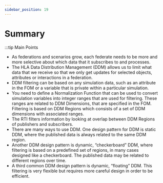 ```yaml
---
sidebar_position: 19
---
```


# Summary

:::tip Main Points

- As federations and scenarios grow, each federate needs to be more and more selective about which data that it subscribes to and processes.
- The HLA Data Distribution Management (DDM) allows us to limit what data that we receive so that we only get updates for selected objects, attributes or interactions in a federation.
- DDM filtering can be based on any simulation data, such as an attribute in the FOM or a variable that is private within a particular simulation.
- You need to define a Normalization Function that can be used to convert simulation variables into integer ranges that are used for filtering. These ranges are related to DDM Dimensions, that are specified in the FOM. Filtering is based on DDM Regions which consists of a set of DDM dimensions with associated ranges.
- The RTI filters information by looking at overlap between DDM Regions of publishers and subscribers.
- There are many ways to use DDM. One design pattern for DDM is static DDM, where the published data is always related to the same DDM region.
- Another DDM design pattern is dynamic, “checkerboard” DDM, where filtering is based on a predefined set of regions, in many cases designed like a checkerboard. The published data may be related to different regions over time.
- A third common DDM design pattern is dynamic, “floating” DDM. This filtering is very flexible but requires more careful design in order to be efficient. 

